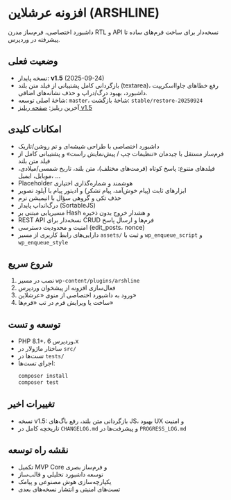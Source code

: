 # افزونه عرشلاین (ARSHLINE)

داشبورد اختصاصی، فرم‌ساز مدرن RTL و API نسخه‌دار برای ساخت فرم‌های ساده تا پیشرفته در وردپرس.

## وضعیت فعلی
- نسخه پایدار: **v1.5** (2025-09-24)
- بازگردانی کامل پشتیبانی از فیلد متن بلند (textarea)، رفع خطاهای جاوااسکریپت داشبورد، بهبود درگ/دراپ و حذف نشانه‌های اضافی.
- شاخهٔ اصلی توسعه: `master`، شاخهٔ بازگشت: `stable/restore-20250924`
- آخرین ریلیز: [صفحه ریلیز v1.5](https://github.com/drkerami/arshline/releases/tag/v1.5)

## امکانات کلیدی
- داشبورد اختصاصی با طراحی شیشه‌ای و تم روشن/تاریک
- فرم‌ساز مستقل با چیدمان «تنظیمات چپ / پیش‌نمایش راست» و پشتیبانی کامل از فیلد متن بلند
- فیلدهای متنوع: پاسخ کوتاه (فرمت‌های مختلف)، متن بلند، تاریخ شمسی/میلادی، موبایل، ایمیل، ...
- Placeholder هوشمند و شماره‌گذاری اختیاری
- ابزارهای ثابت (پیام خوش‌آمد، پیام تشکر) و ادیتور پیام با آپلود تصویر
- حذف تکی و گروهی سؤال با انیمیشن نرم
- درگ‌انداپ پایدار (SortableJS)
- مسیریابی مبتنی بر Hash و هشدار خروج بدون ذخیره
- REST API نسخه‌دار برای CRUD فرم‌ها و ارسال پاسخ
- امنیت و محدودیت دسترسی (edit_posts، nonce)
- دارایی‌های رابط کاربری از مسیر `assets/` و ثبت با `wp_enqueue_script` و `wp_enqueue_style`

## شروع سریع
1. نصب در مسیر `wp-content/plugins/arshline`
2. فعال‌سازی افزونه از پیشخوان وردپرس
3. ورود به داشبورد اختصاصی از منوی «عرشلاین»
4. ساخت یا ویرایش فرم در تب «فرم‌ها»

## توسعه و تست
- PHP 8.1+، وردپرس 6.x
- ساختار ماژولار در `src/`
- تست‌ها در `tests/`
- اجرای تست‌ها:
  ```bash
  composer install
  composer test
  ```

## تغییرات اخیر
- نسخه v1.5: بازگردانی متن بلند، رفع باگ‌های JS، بهبود UX و امنیت
- تاریخچه کامل در `CHANGELOG.md` و پیشرفت‌ها در `PROGRESS_LOG.md`

## نقشه راه توسعه
- تکمیل MVP Core و فرم‌ساز بصری
- توسعه داشبورد تحلیلی و قالب‌ساز
- یکپارچه‌سازی هوش مصنوعی و پیامک
- تست‌های امنیتی و انتشار نسخه‌های بعدی
